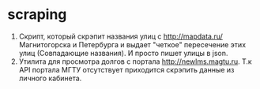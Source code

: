 # scraping
1. Скрипт, который скрэпит названия улиц с http://mapdata.ru/ Магнитогорска и Петербурга и выдает "четкое" пересечение этих улиц (Совпадающие названия).  И просто пишет улицы в json.
2. Утилита для просмотра долгов с портала http://newlms.magtu.ru. Т.к API портала МГТУ отсутствует приходится скрэпить данные из личного кабинета. 
